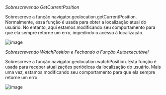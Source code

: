 *Sobrescrevendo GetCurrentPosition*

Sobrescreve a função navigator.geolocation.getCurrentPosition. Normalmente, essa função é usada para obter a localização atual do usuário. No entanto, aqui estamos modificando seu comportamento para que ela sempre retorne um erro, impedindo o acesso à localização.

![image](https://github.com/user-attachments/assets/f06251db-585b-46f7-9469-094e64bade12)

*Sobrescrevendo WatchPosition e Fechando a Função Autoexecutável*

Sobrescreve a função navigator.geolocation.watchPosition. Esta função é usada para receber atualizações periódicas da localização do usuário. Mais uma vez, estamos modificando seu comportamento para que ela sempre retorne um erro.

![image](https://github.com/user-attachments/assets/91b9998e-8536-4739-aa43-064141d4ffdb)
